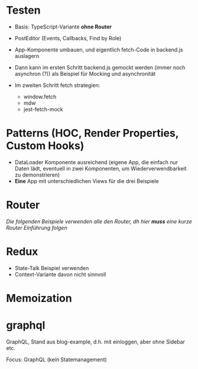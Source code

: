 # Testen

- Basis: TypeScript-Variante **ohne Router**
- PostEditor (Events, Callbacks, Find by Role)
- App-Komponente umbauen, und eigentlich fetch-Code in backend.js auslagern
- Dann kann im ersten Schritt backend.js gemockt werden (immer noch asynchron (?)) als Beispiel für Mocking und asynchronität
- Im zweiten Schritt fetch strategien:

  - window.fetch
  - mdw
  - jest-fetch-mock

# Patterns (HOC, Render Properties, Custom Hooks)

- DataLoader Komponente ausreichend (eigene App, die einfach nur Daten lädt, eventuell in zwei Komponenten, um Wiederverwendbarkeit zu demonstrieren)
- **Eine** App mit unterschiedlichen Views für die drei Beispiele

# Router

_Die folgenden Beispiele verwenden alle den Router, dh hier **muss** eine kurze Router Einführung folgen_

# Redux

- State-Talk Beispiel verwenden
- Context-Variante davon nicht sinnvoll

# Memoization

# graphql

GraphQL, Stand aus blog-example, d.h. mit einloggen, aber ohne Sidebar etc.

Focus: GraphQL (kein Statemanagement)
